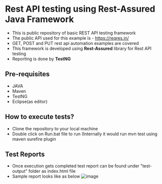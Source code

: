 # Rest API testing using Rest-Assured Java Framework

- This is public repository of basic REST API testing framework
- The public API used for this example is - https://reqres.in/
- GET, POST and PUT rest api automation examples are covered
- This framework is developed using **Rest-Assured** library for Rest API testing
- Reporting is done by **TestNG**

## Pre-requisites
- JAVA
- Maven
- TestNG
- Eclipse(as editor)
  
## How to execute tests?
- Clone the repository to your local machine
- Double click on Run.bat file to run (Internally it would run mvn test using maven surefire plugin

## Test Reports
- Once execution gets completed test report can be found under "test-output" folder as index.html file
- Sample report looks like as below
![image](https://github.com/Pradip-Patel-7/RestAssuredAPITests/assets/168201790/b5d2df86-c550-46ca-a186-93e7fc1f8b50)
